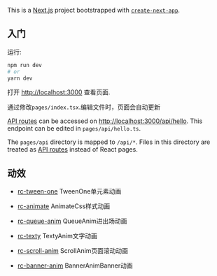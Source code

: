 <!--
 * @Author: your name
 * @Date: 2021-10-25 17:23:51
 * @LastEditTime: 2021-11-05 17:25:12
 * @LastEditors: Please set LastEditors
 * @Description: In User Settings Edit
 * @FilePath: /next-demo/README.md
-->
This is a [Next.js](https://nextjs.org/) project bootstrapped with [`create-next-app`](https://github.com/vercel/next.js/tree/canary/packages/create-next-app).

## 入门

运行:

```bash
npm run dev
# or
yarn dev
```

打开 [http://localhost:3000](http://localhost:3000) 查看页面.

通过修改`pages/index.tsx`.编辑文件时，页面会自动更新

[API routes](https://nextjs.org/docs/api-routes/introduction) can be accessed on [http://localhost:3000/api/hello](http://localhost:3000/api/hello). This endpoint can be edited in `pages/api/hello.ts`.

The `pages/api` directory is mapped to `/api/*`. Files in this directory are treated as [API routes](https://nextjs.org/docs/api-routes/introduction) instead of React pages.

## 动效

* [rc-tween-one](https://motion.ant.design/api/*tween-one-cn)   TweenOne单元素动画

* [rc-animate](https://motion.ant.design/api/animate-cn)     AnimateCss样式动画

* [rc-queue-anim](https://motion.ant.design/api/queue-anim-cn)  QueueAnim进出场动画

* [rc-texty](https://motion.ant.design/api/texty-cn)       TextyAnim文字动画

* [rc-scroll-anim](https://motion.ant.design/api/scroll-anim-cn) ScrollAnim页面滚动动画

* [rc-banner-anim](https://motion.ant.design/api/banner-anim-cn) BannerAnimBanner动画